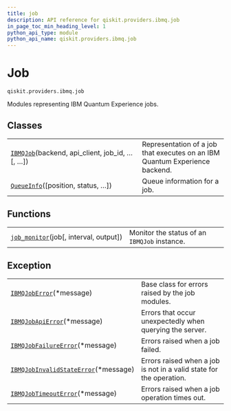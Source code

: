 ```yaml
---
title: job
description: API reference for qiskit.providers.ibmq.job
in_page_toc_min_heading_level: 1
python_api_type: module
python_api_name: qiskit.providers.ibmq.job
---
```


<span id="module-qiskit.providers.ibmq.job" />

<span id="qiskit-providers-ibmq-job" />

# Job

<span id="module-qiskit.providers.ibmq.job" />

`qiskit.providers.ibmq.job`

Modules representing IBM Quantum Experience jobs.

## Classes

|                                                                                                                                                              |                                                                             |
| ------------------------------------------------------------------------------------------------------------------------------------------------------------ | --------------------------------------------------------------------------- |
| [`IBMQJob`](qiskit.providers.ibmq.job.IBMQJob#qiskit.providers.ibmq.job.IBMQJob "qiskit.providers.ibmq.job.IBMQJob")(backend, api\_client, job\_id, …\[, …]) | Representation of a job that executes on an IBM Quantum Experience backend. |
| [`QueueInfo`](qiskit.providers.ibmq.job.QueueInfo#qiskit.providers.ibmq.job.QueueInfo "qiskit.providers.ibmq.job.QueueInfo")(\[position, status, …])         | Queue information for a job.                                                |

## Functions

|                                                                                                                                                                |                                              |
| -------------------------------------------------------------------------------------------------------------------------------------------------------------- | -------------------------------------------- |
| [`job_monitor`](qiskit.providers.ibmq.job.job_monitor#qiskit.providers.ibmq.job.job_monitor "qiskit.providers.ibmq.job.job_monitor")(job\[, interval, output]) | Monitor the status of an `IBMQJob` instance. |

## Exception

|                                                                                                                                                                                                     |                                                                     |
| --------------------------------------------------------------------------------------------------------------------------------------------------------------------------------------------------- | ------------------------------------------------------------------- |
| [`IBMQJobError`](qiskit.providers.ibmq.job.IBMQJobError#qiskit.providers.ibmq.job.IBMQJobError "qiskit.providers.ibmq.job.IBMQJobError")(\*message)                                                 | Base class for errors raised by the job modules.                    |
| [`IBMQJobApiError`](qiskit.providers.ibmq.job.IBMQJobApiError#qiskit.providers.ibmq.job.IBMQJobApiError "qiskit.providers.ibmq.job.IBMQJobApiError")(\*message)                                     | Errors that occur unexpectedly when querying the server.            |
| [`IBMQJobFailureError`](qiskit.providers.ibmq.job.IBMQJobFailureError#qiskit.providers.ibmq.job.IBMQJobFailureError "qiskit.providers.ibmq.job.IBMQJobFailureError")(\*message)                     | Errors raised when a job failed.                                    |
| [`IBMQJobInvalidStateError`](qiskit.providers.ibmq.job.IBMQJobInvalidStateError#qiskit.providers.ibmq.job.IBMQJobInvalidStateError "qiskit.providers.ibmq.job.IBMQJobInvalidStateError")(\*message) | Errors raised when a job is not in a valid state for the operation. |
| [`IBMQJobTimeoutError`](qiskit.providers.ibmq.job.IBMQJobTimeoutError#qiskit.providers.ibmq.job.IBMQJobTimeoutError "qiskit.providers.ibmq.job.IBMQJobTimeoutError")(\*message)                     | Errors raised when a job operation times out.                       |

